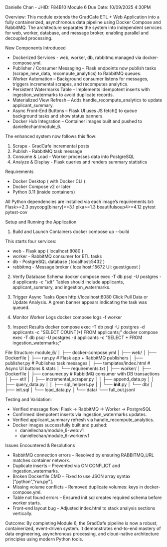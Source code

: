 Danielle Chan - JHID: F84B10
Module 6
Due Date: 10/09/2025 4:30PM

Overview:
This module extends the GradCafe ETL + Web Application into a fully containerized, asynchronous data pipeline using Docker Compose and RabbitMQ.
The architecture separates the system into independent services for web, worker, database, and message broker, enabling parallel and decoupled processing.

New Components Introduced
* Dockerized Services - web, worker, db, rabbitmq managed via docker-compose.yml.
* Publisher / Consumer Messaging – Flask endpoints now publish tasks (scrape_new_data, recompute_analytics) to RabbitMQ queues.
* Worker Automation – Background consumer listens for messages, triggers incremental scrapes, and recomputes analytics.
* Persistent Watermarks Table – Implements idempotent inserts with ingestion_watermarks to avoid duplicate records.
* Materialized View Refresh – Adds handle_recompute_analytics to update applicant_summary.
* Async Front-End Buttons – Flask UI uses JS fetch() to queue background tasks and show status banners.
* Docker Hub Integration – Container images built and pushed to daniellechan/module_6.

The enhanced system now follows this flow:
1. Scrape - GradCafe incremental posts
2. Publish - RabbitMQ task message
3. Consume & Load - Worker processes data into PostgreSQL
4. Analyze & Display - Flask queries and renders summary statistics

Requirements
* Docker Desktop ( with Docker CLI )
* Docker Compose v2 or later
* Python 3.11 (inside containers)

All Python dependencies are installed via each image’s requirements.txt:
Flask>=2.3
psycopg[binary]>=3.1
pika>=1.3
beautifulsoup4>=4.12
pytest
pytest-cov

Setup and Running the Application
1. Build and Launch Containers
docker compose up --build

This starts four services:
* web - Flask app ( localhost:8080 )
* worker - RabbitMQ consumer for ETL tasks
* db - PostgreSQL database ( localhost:5432 )
* rabbitmq - Message broker ( localhost:15672 UI: guest/guest )

2. Verify Database Schema
docker compose exec -T db psql -U postgres -d applicants -c "\dt"
Tables should include applicants, applicant_summary, and ingestion_watermarks.

3. Trigger Async Tasks
Open http://localhost:8080
Click Pull Data or Update Analysis.
A green banner appears indicating the task was queued.

4. Monitor Worker Logs
docker compose logs -f worker

5. Inspect Results
docker compose exec -T db psql -U postgres -d applicants -c "SELECT COUNT(*) FROM applicants;"
docker compose exec -T db psql -U postgres -d applicants -c "SELECT * FROM ingestion_watermarks;"

File Structure:
module_6/
│
├── docker-compose.yml
│
├── web/
│   ├── Dockerfile
│   ├── run.py                # Flask app + RabbitMQ publishers
│   ├── publisher.py          # Publishes task messages
│   ├── templates/index.html  # Async UI buttons & stats
│   └── requirements.txt
│
├── worker/
│   ├── Dockerfile
│   ├── consumer.py           # RabbitMQ consumer with DB transactions
│   ├── etl/
│   │   ├── incremental_scraper.py
│   │   ├── append_data.py
│   │   ├── query_data.py
│   │   ├── sql_helpers.py
│   │   └── __init__.py
│   └── db/
│       ├── init.sql
│       └── load_data.py
│
└── data/
    └── full_out.jsonl

Testing and Validation:
* Verified message flow: Flask → RabbitMQ → Worker → PostgreSQL
* Confirmed idempotent inserts via ingestion_watermarks updates.
* Verified applicant_summary refresh via handle_recompute_analytics.
* Docker images successfully built and pushed:
    * daniellechan/module_6-web:v1
    * daniellechan/module_6-worker:v1

Issues Encountered & Resolutions
* RabbitMQ connection errors – Resolved by ensuring RABBITMQ_URL matches container network.
* Duplicate inserts – Prevented via ON CONFLICT and ingestion_watermarks.
* Broken Dockerfile CMD – Fixed to use JSON array syntax ["python","run.py"].
* Missing volume conflicts – Removed duplicate volumes: keys in docker-compose.yml.
* Table not found errors – Ensured init.sql creates required schema before worker starts.
* Front-end layout bug – Adjusted index.html to stack analysis sections vertically.

Outcome:
By completing Module 6, the GradCafe pipeline is now a robust, containerized, event-driven system.
It demonstrates end-to-end mastery of data engineering, asynchronous processing, and cloud-native architecture principles using modern Python tools.
